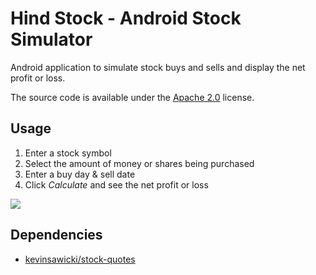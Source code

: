 # Hind Stock - Android Stock Simulator

Android application to simulate stock buys and sells and display the net profit
or loss.

The source code is available under the [Apache 2.0](http://www.apache.org/licenses/LICENSE-2.0.html)
license.

## Usage

1. Enter a stock symbol
2. Select the amount of money or shares being purchased
3. Enter a buy day & sell date
4. Click *Calculate* and see the net profit or loss

![](http://img.skitch.com/20120318-jbta15rm65p623qd7119fwrx7g.png)

## Dependencies

* [kevinsawicki/stock-quotes](https://github.com/kevinsawicki/stock-quotes)

